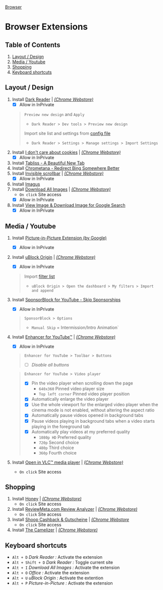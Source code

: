 [Browser](browser.md)
# Browser Extensions

## Table of Contents
1. [Layout / Design](#Layout-/-Design) 
1. [Media / Youtube](#Media-/-Youtube)
1. [Shopping](#Shopping)
1. [Keyboard shortcuts](#Keyboard-shortcuts)

## Layout / Design
1. Install [Dark Reader](https://microsoftedge.microsoft.com/addons/detail/dark-reader/ifoakfbpdcdoeenechcleahebpibofpc?h) | [*(Chrome Webstore)*](https://chrome.google.com/webstore/detail/dark-reader/eimadpbcbfnmbkopoojfekhnkhdbieeh)
   - [x] Allow in InPrivate 
    > `Preview new design` and `Apply`
    >- `Dark Reader > Dev tools > Preview new design`  
    >
    > Import site list and settings from [config file](configs\Dark-Reader.json)   
    >- `Dark Reader > Settings > Manage settings > Import Settings`
1. Install [I don't care about cookies](https://microsoftedge.microsoft.com/addons/detail/i-dont-care-about-cookie/oholpbloipjbbhlhohaebmieiiieioal)
  | [*(Chrome Webstore)*](https://chrome.google.com/webstore/detail/i-dont-care-about-cookies/fihnjjcciajhdojfnbdddfaoknhalnja)
   - [x] Allow in InPrivate 
1. Install [Tabliss - A Beautiful New Tab](https://chrome.google.com/webstore/detail/tabliss-a-beautiful-new-t/hipekcciheckooncpjeljhnekcoolahp)
1. Install [Chrometana - Redirect Bing Somewhere Better](https://chrome.google.com/webstore/detail/chrometana-redirect-bing/kaicbfmipfpfpjmlbpejaoaflfdnabnc)
1. Install [Invisible scrollbar](https://microsoftedge.microsoft.com/addons/detail/invisible-scrollbar/jmopomhdbfldgbfmmkldkkeahhpbldal) | [*(Chrome Webstore)*](https://chrome.google.com/webstore/detail/invisible-scrollbar/nphnhlhdlbonnekhjlmphinfnmekiifk)
   - [x] Allow in InPrivate
1. Install [Imagus](https://chrome.google.com/webstore/detail/imagus/immpkjjlgappgfkkfieppnmlhakdmaab)
1. Install [Download All Images](https://microsoftedge.microsoft.com/addons/detail/download-all-images/focinmnfmbmhknhdaamhppgdhahnbgif) 
  | [*(Chrome Webstore)*](https://chrome.google.com/webstore/detail/download-all-images/nnffbdeachhbpfapjklmpnmjcgamcdmm)
   - `On click` Site access
   - [x] Allow in InPrivate 
1. Install [View Image & Download Image for Google Search](https://microsoftedge.microsoft.com/addons/detail/view-image-download-ima/lkebekkfjhnjhjghhjdfihhohcckebpl)
   - [x] Allow in InPrivate 

## Media / Youtube
1. Install [Picture-in-Picture Extension (by Google)](https://chrome.google.com/webstore/detail/picture-in-picture-extens/hkgfoiooedgoejojocmhlaklaeopbecg)
   - [x] Allow in InPrivate 
1. Install [uBlock Origin](https://microsoftedge.microsoft.com/addons/detail/ublock-origin/odfafepnkmbhccpbejgmiehpchacaeak) 
   | [*(Chrome Webstore)*](https://chrome.google.com/webstore/detail/ublock-origin/cjpalhdlnbpafiamejdnhcphjbkeiagm)
      - [x] Allow in InPrivate 
    > Import [filter list](configs\uBlock-filters.txt) 
    > - `uBlock Origin > Open the dashboard > My filters > Import and append`
1. Install [SponsorBlock for YouTube - Skip Sponsorships](https://microsoftedge.microsoft.com/addons/detail/sponsorblock-f%C3%BCr-youtube-/mbmgnelfcpoecdepckhlhegpcehmpmji)
   - [x] Allow in InPrivate 
   > `SponsorBlock > Options`
   > - `Manual Skip` = Intermission/Intro Animation`
1. Install [Enhancer for YouTube™](https://microsoftedge.microsoft.com/addons/detail/enhancer-for-youtube%E2%84%A2/dlgfaleeejmphhnemjgiaekdbonkagkd) | [*(Chrome Webstore)*](https://chrome.google.com/webstore/detail/enhancer-for-youtube/ponfpcnoihfmfllpaingbgckeeldkhle)
   - [x] Allow in InPrivate 
    > `Enhancer for YouTube > Toolbar > Buttons`
    > - [ ] *Disable all buttons*

    > `Enhancer for YouTube > Video player`
    > - [x] Pin the video player when scrolling down the page
    >   - `640x360` Pinned video player size
    >   - `Top left corner` Pinned video player position
    > - [x] Automatically enlarge the video player
    > - [x] Use the whole viewport for the enlarged video player when the cinema mode is not enabled, without altering the aspect ratio
    > - [x] Automatically pause videos opened in background tabs
    > - [x] Pause videos playing in background tabs when a video starts playing in the foreground tab
    > - [x] Automatically play videos at my preferred quality
    >   - `1080p HD` Preferred quality
    >   - `720p` Second choice
    >   - `480p` Third choice
    >   - `360p` Fourth choice
1. Install [Open in VLC™ media player](https://microsoftedge.microsoft.com/addons/detail/open-in-vlc%E2%84%A2-media-player/hjfcjapkfahlmlefedkkpbbkeddpnnlc)
  | [*(Chrome Webstore)*](https://chrome.google.com/webstore/detail/open-in-vlc-media-player/ihpiinojhnfhpdmmacgmpoonphhimkaj)
   - `On click` Site access

## Shopping
1. Install [Honey](https://microsoftedge.microsoft.com/addons/detail/honey/amnbcmdbanbkjhnfoeceemmmdiepnbpp) 
  | [*(Chrome Webstore)*](https://chrome.google.com/webstore/detail/honey/bmnlcjabgnpnenekpadlanbbkooimhnj)
   - `On click` Site access
1. Install [ReviewMeta.com Review Analyzer](https://microsoftedge.microsoft.com/addons/detail/reviewmetacom-review-ana/cagmalmckifngccehkojnimlabphpgci) | [*(Chrome Webstore)*](https://chrome.google.com/webstore/detail/reviewmetacom-review-anal/fjifglfkcaipnmhngbigdebkoikioend)
   - `On click` Site access
1. Install [Shoop Cashback & Gutscheine](https://microsoftedge.microsoft.com/addons/detail/shoop-cashback-gutschei/cpcckalhfmpnloapihhjjdoenplbhchn) | [*(Chrome Webstore*](https://chrome.google.com/webstore/detail/shoop-cashback-gutscheine/hacngjmphfcjdfpmfmlngemhddjdncpe)
   - `On click` Site access
1. Install [The Camelizer](https://microsoftedge.microsoft.com/addons/detail/der-camelizer/bpggaanjmbjoahhknlajnhdhkljekpbg) | [*(Chrome Webstore)*](https://chrome.google.com/webstore/detail/the-camelizer/ghnomdcacenbmilgjigehppbamfndblo)


## Keyboard shortcuts
- `Alt + D` _Dark Reader :_ Activate the extension  
- `Alt + Shift + D` _Dark Reader :_ Toggle current site  
- `Alt + I` _Download All Images :_ Activate the extension  
- `Alt + O` _Office :_ Activate the extension  
- `Alt + U` _uBlock Origin :_ Activate the extention  
- `Alt + P` _Picture-in-Picture :_ Activate the extension  